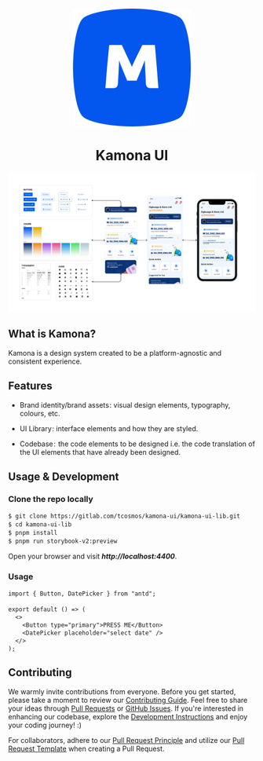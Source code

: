<div align="center">

![Moniepoint primary Logo.](/assets/images/logo-primary-lg.svg)

# Kamona UI

</div>

[![Moniepoint Cover Image](/assets/images/kamona-layout.png)](https://gitlab.com/tcosmos/kamona-ui/kamona-ui-lib)

## What is Kamona?

Kamona is a design system created to be a platform-agnostic and consistent experience.

## Features

- Brand identity/brand assets : visual design elements, typography, colours, etc.

- UI Library : interface elements and how they are styled.

- Codebase :  the code elements to be designed i.e. the code translation of the UI elements that have already been designed.

## Usage & Development

### Clone the repo locally

```bash
$ git clone https://gitlab.com/tcosmos/kamona-ui/kamona-ui-lib.git
$ cd kamona-ui-lib
$ pnpm install
$ pnpm run storybook-v2:preview
```

Open your browser and visit **_http://localhost:4400_**.

### Usage

```tsx
import { Button, DatePicker } from "antd";

export default () => (
  <>
    <Button type="primary">PRESS ME</Button>
    <DatePicker placeholder="select date" />
  </>
);
```

## Contributing

We warmly invite contributions from everyone. Before you get started, please take a moment to review our [Contributing Guide](https://ant.design/docs/react/contributing). Feel free to share your ideas through [Pull Requests](https://github.com/ant-design/ant-design/pulls) or [GitHub Issues](https://github.com/ant-design/ant-design/issues). If you're interested in enhancing our codebase, explore the [Development Instructions](https://github.com/ant-design/ant-design/wiki/Development) and enjoy your coding journey! :)

For collaborators, adhere to our [Pull Request Principle](https://github.com/ant-design/ant-design/wiki/PR-principle) and utilize our [Pull Request Template](https://github.com/ant-design/ant-design/wiki/PR-principle#pull-request-template) when creating a Pull Request.
